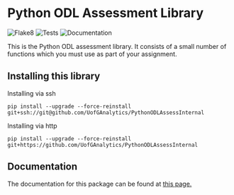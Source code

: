 # Python ODL Assessment Library

![Flake8](https://github.com/UofGAnalytics/PythonODLAssessInternal/actions/workflows/flake8.yml/badge.svg)
![Tests](https://github.com/UofGAnalytics/PythonODLAssessInternal/actions/workflows/python-package.yml/badge.svg)
![Documentation](https://github.com/UofGAnalytics/PythonODLAssessInternal/actions/workflows/documentation.yml/badge.svg)

This is the Python ODL assessment library. It consists of a small number of functions which you must use as part of your assignment.

## Installing this library

Installing via ssh
```
pip install --upgrade --force-reinstall git+ssh://git@github.com/UofGAnalytics/PythonODLAssessInternal
```

Installing via http
```
pip install --upgrade --force-reinstall git+https://github.com/UofGAnalytics/PythonODLAssessInternal
```

## Documentation

The documentation for this package can be found at
[this page.](https://uofganalytics.github.io/PythonODLAssessInternal/)
